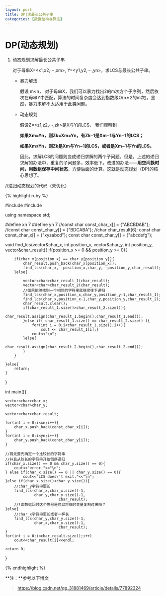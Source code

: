```yaml
---
layout: post
title: DP|求最长公共子串
categories: [数据结构与算法]
---
```


# DP(动态规划)

1. 动态规划求解最长公共子串

	对于母串X=<x1,x2,⋯,xm>, Y=<y1,y2,⋯,yn>，求LCS与最长公共子串。

	* 暴力解法

		假设 m<n， 对于母串X，我们可以暴力找出2的m次方个子序列，然后依次在母串Y中匹配，算法的时间复杂度会达到指数级O(n∗2的m次)。显然，暴力求解不太适用于此类问题。

	* 动态规划

		假设Z=<z1,z2,⋯,zk>是X与Y的LCS， 我们观察到

		**如果Xm=Yn，则Zk=Xm=Yn，有Zk−1是Xm−1与Yn−1的LCS；**

		**如果Xm≠Yn，则Zk是Xm与Yn−1的LCS，或者是Xm−1与Yn的LCS。**

		因此，求解LCS的问题则变成递归求解的两个子问题。但是，上述的递归求解的办法中，重复的子问题多，效率低下。改进的办法——**用空间换时间，用数组保存中间状态**，方便后面的计算。这就是动态规划（DP)的核心思想了。

		
		

//递归动态规划的代码（未优化）

{% highlight ruby %}


#include<iostream>
#include<vector> 


using namespace std;


#define xn 7
#define yn 7 
//const char const_char_x[] = {"ABCBDAB"};
//const char const_char_y[] = {"BDCABA"};
//char char_result[6];
const char const_char_x[] = {"xyzabcd"};
const char const_char_y[] = {"abcdefg"};


void find_lcs(vector<char>&char_x,
					  int position_x,
			  vector<char>&char_y,
					  int position_y,
			  vector<char>&char_result){
	if(position_x >= 0 && position_y >= 0){
		
		if(char_x[position_x] == char_y[position_y]){
			char_result.push_back(char_x[position_x]);
			find_lcs(char_x,--position_x,char_y,--position_y,char_result);
		}else{
			
			vector<char>char_result_1(char_result);
			vector<char>char_result_2(char_result);
			//如果能够找到一个相同的字符串就继续往下递归 
			find_lcs(char_x,position_x,char_y,position_y-1,char_result_1);
			find_lcs(char_x,position_x-1,char_y,position_y,char_result_2);
			char_result.clear();
			if(char_result_1.size()>char_result_2.size()){
				char_result.assign(char_result_1.begin(),char_result_1.end());	
			}else if( char_result_1.size() == char_result_2.size() ){
				for(int i = 0;i<char_result_1.size();i++){
					cout << char_result_1[i];}
				cout<<"\n";
			}else{
				char_result.assign(char_result_2.begin(),char_result_2.end());
			}
		}	
	
	}else{
		return; 
	}
}


int main(){
	
	
	
	vector<char>char_x;
	vector<char>char_y;	
	
	vector<char>char_result;
	
	for(int i = 0;i<xn;i++){
		char_x.push_back(const_char_x[i]);
	}
	for(int i = 0;i<yn;i++){
		char_y.push_back(const_char_y[i]);
	}
	
	//首先要先确定一个比较长的字符串
	//并且从较长的字符串开始倒序递归
	if(char_x.size() == 0 && char_y.size() == 0){
		cout<<"error."<<"\n";
	} else if(char_x.size() == 0 || char_y.size() == 0){
			cout<<"LCS does\'t exit."<<"\n";
	}else if(char_x.size()<char_y.size()){
		//char_y字符串更长 
		find_lcs(char_x,char_x.size()-1,
				 char_y,char_y.size()-1,
							char_result);		
		//!函数返回时这个等号是可以将临时变量复制过来吗？	
	}else{
		//char_x字符串更长或者一样长 
		find_lcs(char_y,char_y.size()-1,
				 char_x,char_x.size()-1,
							char_result);
	}
	for(int i = 0;i<char_result.size();i++)
		cout<<char_result[i]<<endl;
	
	return 0;
}



{% endhighlight %}


**注：**参考以下博文
>https://blog.csdn.net/qq_31881469/article/details/77892324